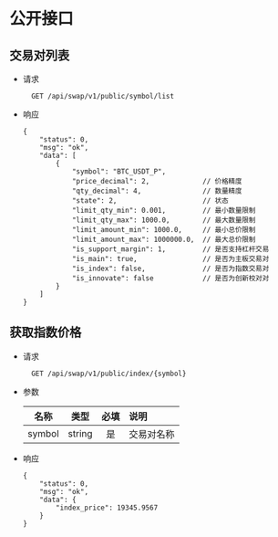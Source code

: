 # 公开接口

## 交易对列表

* 请求

        GET /api/swap/v1/public/symbol/list

* 响应

    ```
    {
        "status": 0,
        "msg": "ok",
        "data": [
            {
                "symbol": "BTC_USDT_P",
                "price_decimal": 2,             // 价格精度
                "qty_decimal": 4,               // 数量精度
                "state": 2,                     // 状态
                "limit_qty_min": 0.001,         // 最小数量限制
                "limit_qty_max": 1000.0,        // 最大数量限制
                "limit_amount_min": 1000.0,     // 最小总价限制
                "limit_amount_max": 1000000.0,  // 最大总价限制
                "is_support_margin": 1,         // 是否支持杠杆交易
                "is_main": true,                // 是否为主板交易对
                "is_index": false,              // 是否为指数交易对
                "is_innovate": false            // 是否为创新校对对
            }
        ]
    }
    ```

## 获取指数价格

* 请求

        GET /api/swap/v1/public/index/{symbol}

* 参数

    | 名称 | 类型 | 必填 | 说明 |
    | --- | :---: | :---: | :--- |
    | symbol | string | 是 | 交易对名称 |

* 响应

    ```
    {
        "status": 0,
        "msg": "ok",
        "data": {
            "index_price": 19345.9567
        }
    }
    ```
